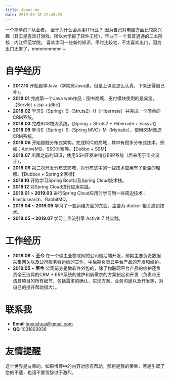 ```yaml
---
title: About me
date: 2019-05-18 22:49:35
---
```

一个简单的IT从业者。
至于为什么会从事IT行业？
因为自己对电脑方面比较感兴趣（其实是喜欢打游戏，所以大学报了软件工程），毕业于一个普普通通的二本院校：内江师范学院。
喜欢学习一些新的知识，平时比较宅，不太喜欢出门，因为出门太累了，emmmmmmm ~

# 自学经历
- **2017.10** 开始自学Java（学院有Java课，但是上课没怎么认真，下来还得自己补）。
- **2018.01** 完成第一个Java web作品：图书商城，支付模块使用的是易宝。【Servlet + jsp + jdbc】
- **2018.02** 学习S（Spring）S（Struts2）H（Hibernate）并完成一个简单的CRM系统。
- **2018.03** 完成BOS物流系统。【Spring + Struts2 + Hibernate + EasyUI】
- **2018.05** 学习S（Spring）S（Spring MVC）M（Mybatis），使用SSM改造CRM系统。
- **2018.06** 开始接触分布式架构，完成B2C的商城，其中有很多分布式技术，例如：ActiveMQ、SSO方案等。【Dubbo + SSM】
- **2018.07** 巩固之前的知识，使用SSH开发进销存ERP系统（后来用于毕业设计）。
- **2018.09** 第二次开发分布式商城，对分布式中的一些技术应用有了更深的理解。【Dubbox + Spring全家桶】
- **2018.10** 开始学习Spring Boot以及Spring Cloud技术栈。
- **2018.12** 对Spring Cloud进行应用实践。
- **2019.01 ~ 2019.03** 进行Spring Cloud应用时学习到一些周边技术：Elasticsearch、RabbitMQ。
- **2019.04 ~ 2019.05** 学习了一些运维方面的东西，主要为 docker 相关周边技术。
- **2019.05 ~ 2019.07** 学习工作流引擎 Activiti 7 并实践。

# 工作经历
- **2018.08 ~ 至今** 在一个做工业物联网的公司做后端开发，前期主要负责数据采集网关以及公司服务器运维的工作，中后期负责云平台产品的开发和维护。
- **2019.05 ~ 至今** 公司前身是做软件外包的，除了物联网平台产品的维护还负责帝王洁具的CRM + ERP系统的维护和新需求的方案制定和开发（负责帝王洁具项目的所有细节，包括需求的确认、实现方案、业务沟通以及开发等，对自己的提升帮助很大）。

# 联系我
- **Email** imxushuai@gmail.com
- **QQ** 1031893936

# 友情提醒
这个世界是友善的，如果博客中的内容对您有帮助，那将是我的荣幸，若是引起了您的不适，也请不要言辞过于激烈。